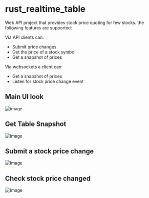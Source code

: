 # rust_realtime_table
Web API project that provides stock price quoting for few stocks.
the following features are supported:


Via API clients can:
 - Submit price changes
 - Get the price of a stock symbol
 - Get a snapshot of prices

Via websockets a client can:
 - Get a snapshot of prices
 - Listen for stock price change event



## Main UI look
![image](https://github.com/jcalahor/rust_realtime_table/assets/7434088/336abd66-a64b-47fb-bc1d-e6ef6190872b)





## Get Table Snapshot
![image](https://github.com/jcalahor/rust_realtime_table/assets/7434088/130b359b-7db4-4392-b019-286ab4bfa1bb)






## Submit a stock price change
![image](https://github.com/jcalahor/rust_realtime_table/assets/7434088/3e184572-4a0e-4dd1-a8f1-669aa898921e)





## Check stock price changed
![image](https://github.com/jcalahor/rust_realtime_table/assets/7434088/a624fb6d-8057-4eb1-85a1-239bbd923451)


